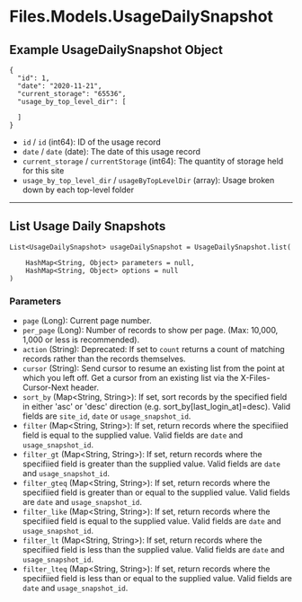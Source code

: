 # Files.Models.UsageDailySnapshot

## Example UsageDailySnapshot Object

```
{
  "id": 1,
  "date": "2020-11-21",
  "current_storage": "65536",
  "usage_by_top_level_dir": [

  ]
}
```

* `id` / `id`  (int64): ID of the usage record
* `date` / `date`  (date): The date of this usage record
* `current_storage` / `currentStorage`  (int64): The quantity of storage held for this site
* `usage_by_top_level_dir` / `usageByTopLevelDir`  (array): Usage broken down by each top-level folder


---

## List Usage Daily Snapshots

```
List<UsageDailySnapshot> usageDailySnapshot = UsageDailySnapshot.list(
    
    HashMap<String, Object> parameters = null,
    HashMap<String, Object> options = null
)
```

### Parameters

* `page` (Long): Current page number.
* `per_page` (Long): Number of records to show per page.  (Max: 10,000, 1,000 or less is recommended).
* `action` (String): Deprecated: If set to `count` returns a count of matching records rather than the records themselves.
* `cursor` (String): Send cursor to resume an existing list from the point at which you left off.  Get a cursor from an existing list via the X-Files-Cursor-Next header.
* `sort_by` (Map<String, String>): If set, sort records by the specified field in either 'asc' or 'desc' direction (e.g. sort_by[last_login_at]=desc). Valid fields are `site_id`, `date` or `usage_snapshot_id`.
* `filter` (Map<String, String>): If set, return records where the specifiied field is equal to the supplied value. Valid fields are `date` and `usage_snapshot_id`.
* `filter_gt` (Map<String, String>): If set, return records where the specifiied field is greater than the supplied value. Valid fields are `date` and `usage_snapshot_id`.
* `filter_gteq` (Map<String, String>): If set, return records where the specifiied field is greater than or equal to the supplied value. Valid fields are `date` and `usage_snapshot_id`.
* `filter_like` (Map<String, String>): If set, return records where the specifiied field is equal to the supplied value. Valid fields are `date` and `usage_snapshot_id`.
* `filter_lt` (Map<String, String>): If set, return records where the specifiied field is less than the supplied value. Valid fields are `date` and `usage_snapshot_id`.
* `filter_lteq` (Map<String, String>): If set, return records where the specifiied field is less than or equal to the supplied value. Valid fields are `date` and `usage_snapshot_id`.
